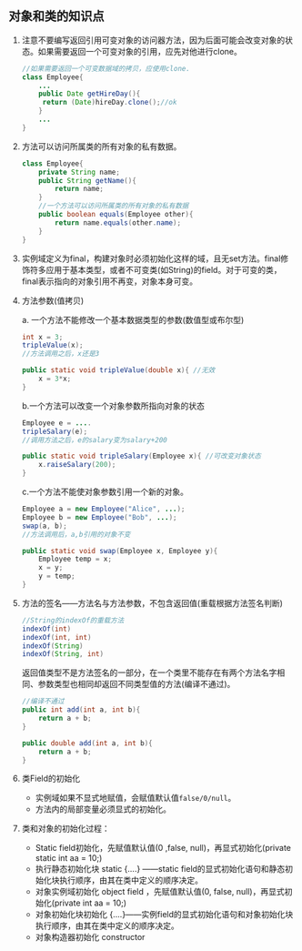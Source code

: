 ## 对象和类的知识点

1. 注意不要编写返回引用可变对象的访问器方法，因为后面可能会改变对象的状态。如果需要返回一个可变对象的引用，应先对他进行clone。

   ```java
   //如果需要返回一个可变数据域的拷贝，应使用clone.
   class Employee{
       ...
       public Date getHireDay(){
       	return (Date)hireDay.clone();//ok
       }
       ...
   }
   ```

2. 方法可以访问所属类的所有对象的私有数据。

   ```java
   class Employee{
       private String name;
       public String getName(){
           return name;
       }
       //一个方法可以访问所属类的所有对象的私有数据
       public boolean equals(Employee other){
           return name.equals(other.name);
       }
   }
   ```

3. 实例域定义为final，构建对象时必须初始化这样的域，且无set方法。final修饰符多应用于基本类型，或者不可变类(如String)的field。对于可变的类，final表示指向的对象引用不再变，对象本身可变。

4. 方法参数(值拷贝)

   a. 一个方法不能修改一个基本数据类型的参数(数值型或布尔型)

   ```java
   int x = 3;
   tripleValue(x);
   //方法调用之后，x还是3
   
   public static void tripleValue(double x){ //无效
       x = 3*x;
   }
   ```

   b.一个方法可以改变一个对象参数所指向对象的状态

   ```Java
   Employee e = ....
   tripleSalary(e);
   //调用方法之后，e的salary变为salary+200
   
   public static void tripleSalary(Employee x){ //可改变对象状态
       x.raiseSalary(200);
   }
   ```

   c.一个方法不能使对象参数引用一个新的对象。	

   ```java
   Employee a = new Employee("Alice", ...);
   Employee b = new Employee("Bob", ...);
   swap(a, b);
   //方法调用后，a,b引用的对象不变
   
   public static void swap(Employee x, Employee y){
       Employee temp = x;
       x = y;
       y = temp;
   }
   ```

5. 方法的签名——方法名与方法参数，不包含返回值(重载根据方法签名判断)

   ```java
   //String的indexOf的重载方法
   indexOf(int)
   indexOf(int, int)
   indexOf(String)
   indexOf(String, int)
   ```

   返回值类型不是方法签名的一部分，在一个类里不能存在有两个方法名字相同、参数类型也相同却返回不同类型值的方法(编译不通过)。

   ```java
   //编译不通过
   public int add(int a, int b){
       return a + b;
   }
   
   public double add(int a, int b){
       return a + b;
   }
   ```

6. 类Field的初始化

   - 实例域如果不显式地赋值，会赋值默认值`false/0/null`。
   - 方法内的局部变量必须显式的初始化。

7. 类和对象的初始化过程：

   - Static field初始化，先赋值默认值(0 ,false, null)，再显式初始化(private static int aa = 10;)
   - 执行静态初始化块 static {....}   ——static field的显式初始化语句和静态初始化块执行顺序，由其在类中定义的顺序决定。
   - 对象实例域初始化 object field ，先赋值默认值(0, false, null)，再显式初始化(private int aa = 10;)
   - 对象初始化块初始化  {....}——实例field的显式初始化语句和对象初始化块执行顺序，由其在类中定义的顺序决定。
   - 对象构造器初始化 constructor